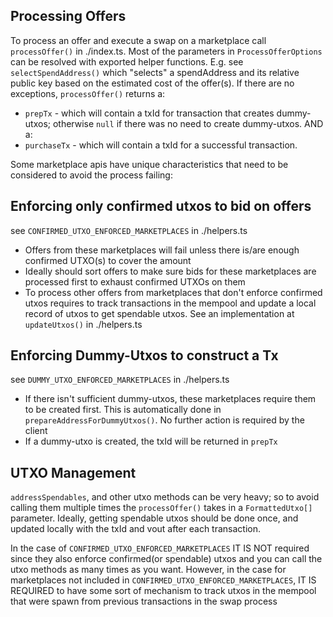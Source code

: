 ##  Processing Offers
To process an offer and execute a swap on a marketplace call ```processOffer()``` in ./index.ts. Most of the parameters in ```ProcessOfferOptions``` can be resolved with exported helper functions. E.g. see ```selectSpendAddress()``` which "selects" a spendAddress and its relative public key based on the estimated cost of the offer(s). If there are no exceptions, ```processOffer()``` returns a:
-  ```prepTx``` - which will contain a txId for transaction that creates dummy-utxos; otherwise ```null``` if there was no need to create dummy-utxos.  AND a:
- ```purchaseTx``` - which will contain a txId for a successful transaction.


Some marketplace apis have unique characteristics that need to be considered to avoid the process failing:

## Enforcing only confirmed utxos to bid on offers
  see       ```CONFIRMED_UTXO_ENFORCED_MARKETPLACES``` in ./helpers.ts
- Offers from these marketplaces will fail unless there is/are enough confirmed UTXO(s) to cover the amount
- Ideally should sort offers to make sure bids for these marketplaces are processed first to exhaust confirmed UTXOs on them
- To process other offers from marketplaces that don't enforce confirmed utxos requires to track transactions in the mempool and update a local record of utxos to get spendable utxos. See an implementation at ```updateUtxos()``` in ./helpers.ts

## Enforcing Dummy-Utxos to construct a Tx
  see ```DUMMY_UTXO_ENFORCED_MARKETPLACES``` in ./helpers.ts

  - If there isn't sufficient dummy-utxos, these marketplaces require them to be created first. This is automatically done in ```prepareAddressForDummyUtxos()```. No further action is required by the client
  - If a dummy-utxo is created, the txId will be returned in ```prepTx```

## UTXO Management
 ```addressSpendables```, and other utxo methods can be very heavy; so to avoid calling them multiple times the ```processOffer()``` takes in a ```FormattedUtxo[]``` parameter. Ideally, getting spendable utxos should be done once, and updated locally with the txId and vout after each transaction. 
 
 In the case of ```CONFIRMED_UTXO_ENFORCED_MARKETPLACES``` IT IS NOT required since they also enforce confirmed(or spendable) utxos and you can call the utxo methods as many times as you want. However, in the case for marketplaces not included in ```CONFIRMED_UTXO_ENFORCED_MARKETPLACES```, IT IS REQUIRED to have some sort of mechanism to track  utxos in the mempool that were spawn from previous transactions in the swap process

